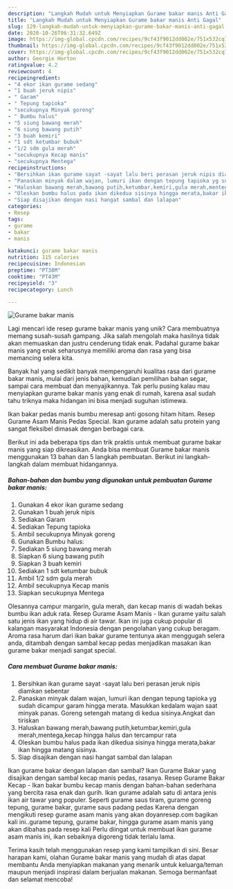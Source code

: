 ```yaml
---
description: "Langkah Mudah untuk Menyiapkan Gurame bakar manis Anti Gagal"
title: "Langkah Mudah untuk Menyiapkan Gurame bakar manis Anti Gagal"
slug: 129-langkah-mudah-untuk-menyiapkan-gurame-bakar-manis-anti-gagal
date: 2020-10-26T06:31:32.649Z
image: https://img-global.cpcdn.com/recipes/9cf43f9012dd002e/751x532cq70/gurame-bakar-manis-foto-resep-utama.jpg
thumbnail: https://img-global.cpcdn.com/recipes/9cf43f9012dd002e/751x532cq70/gurame-bakar-manis-foto-resep-utama.jpg
cover: https://img-global.cpcdn.com/recipes/9cf43f9012dd002e/751x532cq70/gurame-bakar-manis-foto-resep-utama.jpg
author: Georgie Horton
ratingvalue: 4.2
reviewcount: 4
recipeingredient:
- "4 ekor ikan gurame sedang"
- "1 buah jeruk nipis"
- " Garam"
- " Tepung tapioka"
- "secukupnya Minyak goreng"
- " Bumbu halus"
- "5 siung bawang merah"
- "6 siung bawang putih"
- "3 buah kemiri"
- "1 sdt ketumbar bubuk"
- "1/2 sdm gula merah"
- "secukupnya Kecap manis"
- "secukupnya Mentega"
recipeinstructions:
- "Bersihkan ikan gurame sayat -sayat lalu beri perasan jeruk nipis diamkan sebentar"
- "Panaskan minyak dalam wajan, lumuri ikan dengan tepung tapioka yg sudah dicampur garam hingga merata. Masukkan kedalam wajan saat minyak panas. Goreng setengah matang di kedua sisinya.Angkat dan tiriskan"
- "Haluskan bawang merah,bawang putih,ketumbar,kemiri,gula merah,mentega,kecap hingga halus dan tercampur rata"
- "Oleskan bumbu halus pada ikan dikedua sisinya hingga merata,bakar ikan hingga matang sisinya."
- "Siap disajikan dengan nasi hangat sambal dan lalapan"
categories:
- Resep
tags:
- gurame
- bakar
- manis

katakunci: gurame bakar manis 
nutrition: 115 calories
recipecuisine: Indonesian
preptime: "PT38M"
cooktime: "PT43M"
recipeyield: "3"
recipecategory: Lunch

---
```



![Gurame bakar manis](https://img-global.cpcdn.com/recipes/9cf43f9012dd002e/751x532cq70/gurame-bakar-manis-foto-resep-utama.jpg)

Lagi mencari ide resep gurame bakar manis yang unik? Cara membuatnya memang susah-susah gampang. Jika salah mengolah maka hasilnya tidak akan memuaskan dan justru cenderung tidak enak. Padahal gurame bakar manis yang enak seharusnya memiliki aroma dan rasa yang bisa memancing selera kita.

Banyak hal yang sedikit banyak mempengaruhi kualitas rasa dari gurame bakar manis, mulai dari jenis bahan, kemudian pemilihan bahan segar, sampai cara membuat dan menyajikannya. Tak perlu pusing kalau mau menyiapkan gurame bakar manis yang enak di rumah, karena asal sudah tahu triknya maka hidangan ini bisa menjadi suguhan istimewa.

Ikan bakar pedas manis bumbu meresap anti gosong hitam hitam. Resep Gurame Asam Manis Pedas Special. Ikan gurame adalah satu protein yang sangat fleksibel dimasak dengan berbagai cara.


Berikut ini ada beberapa tips dan trik praktis untuk membuat gurame bakar manis yang siap dikreasikan. Anda bisa membuat Gurame bakar manis menggunakan 13 bahan dan 5 langkah pembuatan. Berikut ini langkah-langkah dalam membuat hidangannya.

<!--inarticleads1-->

##### Bahan-bahan dan bumbu yang digunakan untuk pembuatan Gurame bakar manis:

1. Gunakan 4 ekor ikan gurame sedang
1. Gunakan 1 buah jeruk nipis
1. Sediakan  Garam
1. Sediakan  Tepung tapioka
1. Ambil secukupnya Minyak goreng
1. Gunakan  Bumbu halus:
1. Sediakan 5 siung bawang merah
1. Siapkan 6 siung bawang putih
1. Siapkan 3 buah kemiri
1. Sediakan 1 sdt ketumbar bubuk
1. Ambil 1/2 sdm gula merah
1. Ambil secukupnya Kecap manis
1. Siapkan secukupnya Mentega


Olesannya campur margarin, gula merah, dan kecap manis di wadah bekas bumbu ikan aduk rata. Resep Gurame Asam Manis - Ikan gurame yaitu salah satu jenis ikan yang hidup di air tawar. Ikan ini juga cukup popular di kalangan masyarakat Indonesia dengan pengolahan yang cukup beragam. Aroma rasa harum dari ikan bakar gurame tentunya akan menggugah selera anda, ditambah dengan sambal kecap pedas menjadikan masakan ikan gurame bakar menjadi sangat special. 

<!--inarticleads2-->

##### Cara membuat Gurame bakar manis:

1. Bersihkan ikan gurame sayat -sayat lalu beri perasan jeruk nipis diamkan sebentar
1. Panaskan minyak dalam wajan, lumuri ikan dengan tepung tapioka yg sudah dicampur garam hingga merata. Masukkan kedalam wajan saat minyak panas. Goreng setengah matang di kedua sisinya.Angkat dan tiriskan
1. Haluskan bawang merah,bawang putih,ketumbar,kemiri,gula merah,mentega,kecap hingga halus dan tercampur rata
1. Oleskan bumbu halus pada ikan dikedua sisinya hingga merata,bakar ikan hingga matang sisinya.
1. Siap disajikan dengan nasi hangat sambal dan lalapan


Ikan gurame bakar dengan lalapan dan sambal? Ikan Gurame Bakar yang disajikan dengan sambal kecap manis pedas, rasanya. Resep Gurame Bakar Kecap - Ikan bakar bumbu kecap manis dengan bahan-bahan sederhana yang bercita rasa enak dan gurih. Ikan gurame adalah satu di antara jenis ikan air tawar yang populer. Seperti gurame saus tiram, gurame goreng tepung, gurame bakar, gurame saus padang pedas Karena dengan mengikuti resep gurame asam manis yang akan doyanresep.com bagikan kali ini..gurame tepung, gurame bakar, hingga gurame asam manis yang akan dibahas pada resep kali Perlu diingat untuk membuat ikan gurame asam manis ini, ikan sebaiknya digoreng tidak terlalu lama. 

Terima kasih telah menggunakan resep yang kami tampilkan di sini. Besar harapan kami, olahan Gurame bakar manis yang mudah di atas dapat membantu Anda menyiapkan makanan yang menarik untuk keluarga/teman maupun menjadi inspirasi dalam berjualan makanan. Semoga bermanfaat dan selamat mencoba!
